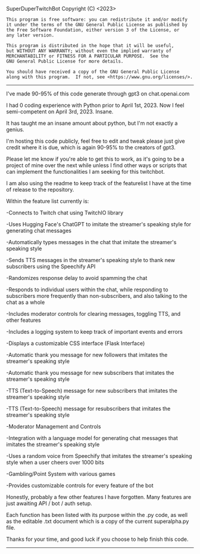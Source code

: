  SuperDuperTwitchBot
    Copyright (C) <2023>  <Travis Nan tnan2>

    This program is free software: you can redistribute it and/or modify
    it under the terms of the GNU General Public License as published by
    the Free Software Foundation, either version 3 of the License, or
    any later version.

    This program is distributed in the hope that it will be useful,
    but WITHOUT ANY WARRANTY; without even the implied warranty of
    MERCHANTABILITY or FITNESS FOR A PARTICULAR PURPOSE.  See the
    GNU General Public License for more details.

    You should have received a copy of the GNU General Public License
    along with this program.  If not, see <https://www.gnu.org/licenses/>.

******************************************************************************************************
I've made 90-95% of this code generate through gpt3 on chat.openai.com

I had 0 coding experience with Python prior to April 1st, 2023. Now I feel semi-competent on April 3rd, 2023. Insane.

It has taught me an insane amount about python, but I'm not exactly a genius. 

I'm hosting this code publicly, feel free to edit and tweak please just give
credit where it is due, which is again 90-95% to the creators of gpt3.

Please let me know if you're able to get this to work, as it's going to be
a project of mine over the next while unless I find other ways or scripts 
that can implement the functionalities I am seeking for this twitchbot.

I am also using the readme to keep track of the featurelist I have at the time of release to the repository.

Within the feature list currently is:

-Connects to Twitch chat using TwitchIO library

-Uses Hugging Face's ChatGPT to imitate the streamer's speaking style for generating chat messages

-Automatically types messages in the chat that imitate the streamer's speaking style

-Sends TTS messages in the streamer's speaking style to thank new subscribers using the Speechify API

-Randomizes response delay to avoid spamming the chat

-Responds to individual users within the chat, while responding to subscribers more frequently than non-subscribers,
 and also talking to the chat as a whole

-Includes moderator controls for clearing messages, toggling TTS, and other features

-Includes a logging system to keep track of important events and errors

-Displays a customizable CSS interface (Flask Interface)

-Automatic thank you message for new followers that imitates the streamer's speaking style

-Automatic thank you message for new subscribers that imitates the streamer's speaking style

-TTS (Text-to-Speech) message for new subscribers that imitates the streamer's speaking style

-TTS (Text-to-Speech) message for resubscribers that imitates the streamer's speaking style

-Moderator Management and Controls

-Integration with a language model for generating chat messages that imitates the streamer's speaking style

-Uses a random voice from Speechify that imitates the streamer's speaking style when a user cheers over 1000 bits

-Gambling/Point System with various games

-Provides customizable controls for every feature of the bot




Honestly, probably a few other features I have forgotten. Many features are just awaiting API / bot / auth setup.

Each function has been listed with its purpose within the .py code, as well as the editable .txt document which is
a copy of the current superalpha.py file. 

Thanks for your time, and good luck if you choose to help finish this code.

*****************************************************************************************************
